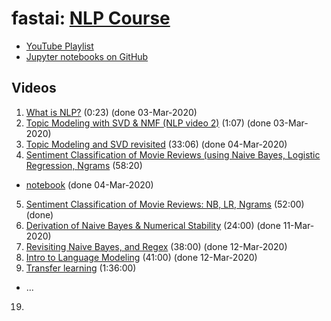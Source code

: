 # fastai:  [NLP Course](https://www.fast.ai/2019/07/08/fastai-nlp/)
- [YouTube Playlist](https://www.youtube.com/playlist?list=PLtmWHNX-gukKocXQOkQjuVxglSDYWsSh9)
- [Jupyter notebooks on GitHub](https://github.com/fastai/course-nlp)

## Videos

1. [What is NLP?](www.youtube.com/watch?v=cce8ntxP_XI) (0:23)  (done 03-Mar-2020)
2. [Topic Modeling with SVD & NMF (NLP video 2)](www.youtube.com/watch?v=tG3pUwmGjsc) (1:07)  (done 03-Mar-2020)
3. [Topic Modeling and SVD revisited](https://youtu.be/lRZ4aMaXPBI) (33:06) (done 04-Mar-2020)
4. [Sentiment Classification of Movie Reviews (using Naive Bayes, Logistic Regression, Ngrams](https://youtu.be/hp2ipC5pW4I) (58:20)
  - [notebook](https://github.com/fastai/course-nlp/blob/master/3-logreg-nb-imdb.ipynb) (done 04-Mar-2020)
5. [Sentiment Classification of Movie Reviews: NB, LR, Ngrams](https://youtu.be/dt7sArnLo1g) (52:00)   (done)
6. [Derivation of Naive Bayes & Numerical Stability](https://youtu.be/z8-Tbrg1-rE) (24:00)   (done 11-Mar-2020)
7. [Revisiting Naive Bayes, and Regex](https://youtu.be/Q1zLqfnEXdw) (38:00)  (done 12-Mar-2020)
8.  [Intro to Language Modeling](https://youtu.be/PNNHaQUQqW8) (41:00)  (done 12-Mar-2020)
9.  [Transfer learning](https://youtu.be/5gCQvuznKn0) (1:36:00)
  - ...
19.



